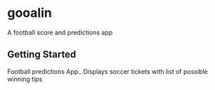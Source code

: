 # gooalin

A football score and predictions app

## Getting Started
Football predictions App...Displays soccer tickets with list of possible winning tips
